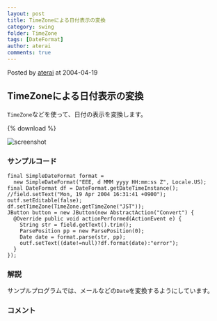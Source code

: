 ```yaml
---
layout: post
title: TimeZoneによる日付表示の変換
category: swing
folder: TimeZone
tags: [DateFormat]
author: aterai
comments: true
---
```


Posted by [aterai](http://terai.xrea.jp/aterai.html) at 2004-04-19

## TimeZoneによる日付表示の変換
`TimeZone`などを使って、日付の表示を変換します。

{% download %}

![screenshot](https://lh3.googleusercontent.com/_9Z4BYR88imo/TQTVW5Ljb9I/AAAAAAAAAng/mMDH4E_v9ZQ/s800/TimeZone.png)

### サンプルコード
<pre class="prettyprint"><code>final SimpleDateFormat format =
  new SimpleDateFormat("EEE, d MMM yyyy HH:mm:ss Z", Locale.US);
final DateFormat df = DateFormat.getDateTimeInstance();
//field.setText("Mon, 19 Apr 2004 16:31:41 +0900");
outf.setEditable(false);
df.setTimeZone(TimeZone.getTimeZone("JST"));
JButton button = new JButton(new AbstractAction("Convert") {
  @Override public void actionPerformed(ActionEvent e) {
    String str = field.getText().trim();
    ParsePosition pp = new ParsePosition(0);
    Date date = format.parse(str, pp);
    outf.setText((date!=null)?df.format(date):"error");
  }
});
</code></pre>

### 解説
サンプルプログラムでは、メールなどの`Date`を変換するようにしています。

### コメント
